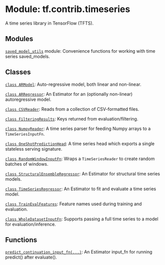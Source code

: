 <div itemscope itemtype="http://developers.google.com/ReferenceObject">
<meta itemprop="name" content="tf.contrib.timeseries" />
<meta itemprop="path" content="Stable" />
</div>

# Module: tf.contrib.timeseries

A time series library in TensorFlow (TFTS).

<!-- Placeholder for "Used in" -->






## Modules

[`saved_model_utils`](../../tf/contrib/timeseries/saved_model_utils.md) module: Convenience functions for working with time series saved_models.

## Classes

[`class ARModel`](../../tf/contrib/timeseries/ARModel.md): Auto-regressive model, both linear and non-linear.

[`class ARRegressor`](../../tf/contrib/timeseries/ARRegressor.md): An Estimator for an (optionally non-linear) autoregressive model.

[`class CSVReader`](../../tf/contrib/timeseries/CSVReader.md): Reads from a collection of CSV-formatted files.

[`class FilteringResults`](../../tf/contrib/timeseries/FilteringResults.md): Keys returned from evaluation/filtering.

[`class NumpyReader`](../../tf/contrib/timeseries/NumpyReader.md): A time series parser for feeding Numpy arrays to a `TimeSeriesInputFn`.

[`class OneShotPredictionHead`](../../tf/contrib/timeseries/OneShotPredictionHead.md): A time series head which exports a single stateless serving signature.

[`class RandomWindowInputFn`](../../tf/contrib/timeseries/RandomWindowInputFn.md): Wraps a `TimeSeriesReader` to create random batches of windows.

[`class StructuralEnsembleRegressor`](../../tf/contrib/timeseries/StructuralEnsembleRegressor.md): An Estimator for structural time series models.

[`class TimeSeriesRegressor`](../../tf/contrib/timeseries/TimeSeriesRegressor.md): An Estimator to fit and evaluate a time series model.

[`class TrainEvalFeatures`](../../tf/contrib/timeseries/TrainEvalFeatures.md): Feature names used during training and evaluation.

[`class WholeDatasetInputFn`](../../tf/contrib/timeseries/WholeDatasetInputFn.md): Supports passing a full time series to a model for evaluation/inference.

## Functions

[`predict_continuation_input_fn(...)`](../../tf/contrib/timeseries/predict_continuation_input_fn.md): An Estimator input_fn for running predict() after evaluate().

